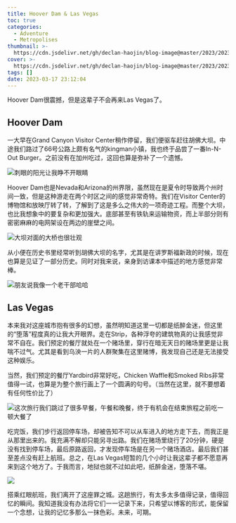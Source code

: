 ```yaml
---
title: Hoover Dam & Las Vegas
toc: true
categories:
  - Adventure
  - Metropolises
thumbnail: >-
  https://cdn.jsdelivr.net/gh/declan-haojin/blog-image@master/2023/202303260414830.webp
cover: >-
  https://cdn.jsdelivr.net/gh/declan-haojin/blog-image@master/2023/202303260414830.webp
tags: []
date: 2023-03-17 23:12:04
---
```


Hoover Dam很震撼，但是这辈子不会再来Las Vegas了。

<!--more-->

## Hoover Dam

一大早在Grand Canyon Visitor Center稍作停留，我们便驱车赶往胡佛大坝。中途我们路过了66号公路上颇有名气的kingman小镇，我也终于品尝了一番In-N-Out Burger。之前没有在加州吃过，这回也算是弥补了一个遗憾。

![刺眼的阳光让我睁不开眼睛](https://cdn.jsdelivr.net/gh/declan-haojin/blog-image@master/2023/202303260426815.webp)

Hoover Dam也是Nevada和Arizona的州界限，虽然现在是夏令时导致两个州时间一致，但是这种游走在两个时区之间的感觉非常奇特。我们在Visitor Center的博物馆和放映厅转了转，了解到了这是多么之伟大的一项奇迹工程。而整个大坝，也比我想象中的要复杂和更加强大。底部甚至有铁轨来运输物资，而上半部分则有密密麻麻的电网架设在两边的崖壁之间。

![大坝对面的大桥也很壮观](https://cdn.jsdelivr.net/gh/declan-haojin/blog-image@master/2023/202303260426907.webp)

从小便在历史书里经常听到胡佛大坝的名字，尤其是在讲罗斯福新政的时候，现在也算是见证了一部分历史。同时对我来说，亲身到访课本中描述的地方感觉非常棒。

![朋友说我像一个老干部哈哈](https://cdn.jsdelivr.net/gh/declan-haojin/blog-image@master/2023/202303260428149.webp)

## Las Vegas

本来我对这座城市抱有很多的幻想，虽然明知道这里一切都是纸醉金迷，但这里的“堕落”程度真的让我大开眼界。走在Strip，各种浮夸的建筑物真的让我感觉非常不自在。我们预定的餐厅就处在一个赌场里，穿行在暗无天日的赌场里更是让我喘不过气。尤其是看到乌泱一片的人群聚集在这里赌博，我发现自己还是无法接受这种娱乐。

当然，我们预定的餐厅Yardbird非常好吃，Chicken Waffle和Smoked Ribs非常值得一试，也算是为整个旅行画上了一个圆满的句号。（当然在这里，就不要想着有任何性价比了）

![这次旅行我们跳过了很多早餐，午餐和晚餐，终于有机会在结束旅程之前吃一顿大餐了](https://cdn.jsdelivr.net/gh/declan-haojin/blog-image@master/2023/202303260432863.webp)

吃完饭，我们步行返回停车场，却被告知不可以从车进入的地方走下去，而我正是从那里出来的。我充满不解却只能另寻出路。我们在赌场里绕行了20分钟，硬是没有找到停车场，最后原路返回，才发现停车场是在另一个赌场酒店。最后我们甚至差点没有赶上航班。总之，在Las Vegas短暂的几个小时让我这辈子都不愿意再来到这个地方了。于我而言，地狱也就不过如此吧，纸醉金迷，堕落不堪。

![](https://cdn.jsdelivr.net/gh/declan-haojin/blog-image@master/2023/202303260436293.webp)

搭乘红眼航班，我们离开了这座罪之城。这趟旅行，有太多太多值得记录，值得回忆的瞬间。我知道我没有办法将它们一一记录下来，只希望以博客的形式，能保留一个念想，让我的记忆多那么一抹色彩。未来，可期。
